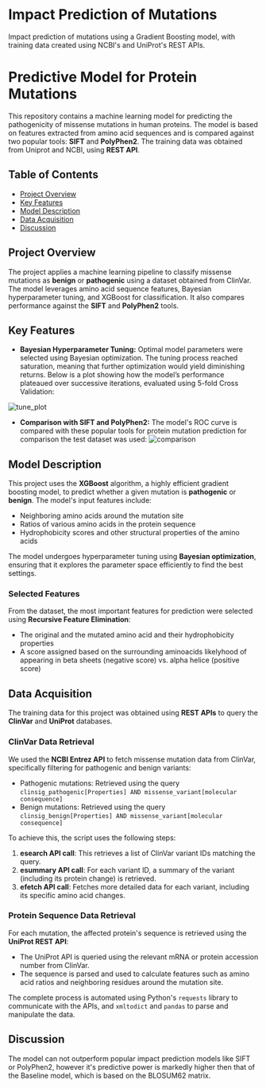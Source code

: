 # Impact Prediction of Mutations
Impact prediction of mutations using a Gradient Boosting model, with training data created using NCBI's and UniProt's REST APIs.

# Predictive Model for Protein Mutations

This repository contains a machine learning model for predicting the pathogenicity of missense mutations in human proteins. The model is based on features extracted from amino acid sequences and is compared against two popular tools: **SIFT** and **PolyPhen2**. The training data was obtained from Uniprot and NCBI, using **REST API**.

## Table of Contents
- [Project Overview](#project-overview)
- [Key Features](#key-features)
- [Model Description](#model-description)
- [Data Acquisition](#data-acquisition)
- [Discussion](#discussion)

## Project Overview
The project applies a machine learning pipeline to classify missense mutations as **benign** or **pathogenic** using a dataset obtained from ClinVar. The model leverages amino acid sequence features, Bayesian hyperparameter tuning, and XGBoost for classification. It also compares performance against the **SIFT** and **PolyPhen2** tools.

## Key Features
- **Bayesian Hyperparameter Tuning:** Optimal model parameters were selected using Bayesian optimization. The tuning process reached saturation, meaning that further optimization would yield diminishing returns. Below is a plot showing how the model’s performance plateaued over successive iterations, evaluated using 5-fold Cross Validation:

![tune_plot](https://github.com/user-attachments/assets/0728b69c-53c2-47a5-9ae1-f87866dcd543)





- **Comparison with SIFT and PolyPhen2:** The model's ROC curve is compared with these popular tools for protein mutation prediction for comparison the test dataset was used:
![comparison](https://github.com/user-attachments/assets/c3bbdf23-2058-4800-a2be-93e003b64bc4)


## Model Description
This project uses the **XGBoost** algorithm, a highly efficient gradient boosting model, to predict whether a given mutation is **pathogenic** or **benign**. The model's input features include:
- Neighboring amino acids around the mutation site
- Ratios of various amino acids in the protein sequence
- Hydrophobicity scores and other structural properties of the amino acids

The model undergoes hyperparameter tuning using **Bayesian optimization**, ensuring that it explores the parameter space efficiently to find the best settings.

### Selected Features
From the dataset, the most important features for prediction were selected using **Recursive Feature Elimination**:
- The original and the mutated amino acid and their hydrophobicity properties
- A score assigned based on the surrounding aminoacids likelyhood of appearing in beta sheets (negative score) vs. alpha helice (positive score)


## Data Acquisition
The training data for this project was obtained using **REST APIs** to query the **ClinVar** and **UniProt** databases.

### ClinVar Data Retrieval
We used the **NCBI Entrez API** to fetch missense mutation data from ClinVar, specifically filtering for pathogenic and benign variants:
- Pathogenic mutations: Retrieved using the query `clinsig_pathogenic[Properties] AND missense_variant[molecular consequence]`
- Benign mutations: Retrieved using the query `clinsig_benign[Properties] AND missense_variant[molecular consequence]`

To achieve this, the script uses the following steps:
1. **esearch API call**: This retrieves a list of ClinVar variant IDs matching the query.
2. **esummary API call**: For each variant ID, a summary of the variant (including its protein change) is retrieved.
3. **efetch API call**: Fetches more detailed data for each variant, including its specific amino acid changes.

### Protein Sequence Data Retrieval
For each mutation, the affected protein's sequence is retrieved using the **UniProt REST API**:
- The UniProt API is queried using the relevant mRNA or protein accession number from ClinVar.
- The sequence is parsed and used to calculate features such as amino acid ratios and neighboring residues around the mutation site.

The complete process is automated using Python's `requests` library to communicate with the APIs, and `xmltodict` and `pandas` to parse and manipulate the data.



## Discussion

The model can not outperform popular impact prediction models like SIFT or PolyPhen2, however it's predictive power is markedly higher then that of the Baseline model, which is based on the BLOSUM62 matrix.

